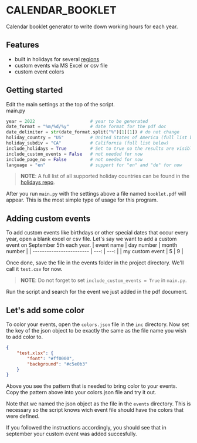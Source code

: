 # **CALENDAR_BOOKLET**
Calendar booklet generator to write down working hours for each year.

## **Features**
- built in holidays for several [regions](https://github.com/dr-prodigy/python-holidays#available-countries)
- custom events via MS Excel or csv file
- custom event colors

## **Getting started**
Edit the main settings at the top of the script.
<br>
main.py
```python
year = 2022                     # year to be generated
date_format = "%m/%d/%y"        # date format for the pdf doc
date_delimiter = str(date_format.split("%")[1][1]) # do not change
holiday_country = "US"          # United States of America (full list below)
holiday_subdiv = "CA"           # California (full list below)
include_holidays = True         # Set to true so the results are visible
include_custom_events = False   # not needed for now
include_page_no = False         # not needed for now
language = "en"                 # support for "en" and "de" for now
```
> **NOTE**: A full list of all supported holiday countries can be found in the [holidays repo](https://github.com/dr-prodigy/python-holidays#available-countries).

After you run `main.py` with the settings above a file named `booklet.pdf` will appear. This is the most simple type of usage for this program.

## **Adding custom events**
To add custom events like birthdays or other special dates that occur every year, open a blank excel or csv file. Let's say we want to add a custom event on September 5th each year.
| event name               | day number | month number |
| ------------------------ |       ---: |         ---: |
| my custom event          |          5 |            9 |

Once done, save the file in the events folder in the project directory. We'll call it `test.csv` for now.

> **NOTE**: Do not forget to set `include_custom_events = True` in `main.py`.

Run the script and search for the event we just added in the pdf document.

## **Let's add some color**
To color your events, open the `colors.json` file in the `inc` directory. Now set the key of the json object to be exactly the same as the file name you wish to add color to.
```json
{
    "test.xlsx": {
        "font": "#ff0000",
        "background": "#c5e0b3"
    }
}
```

Above you see the pattern that is needed to bring color to your events. Copy the pattern above into your colors.json file and try it out.

Note that we named the json object as the file in the `events` directory. This is necessary so the script knows wich event file should have the colors that were defined.

If you followed the instructions accordingly, you should see that in september your custom event was added succesfully.
